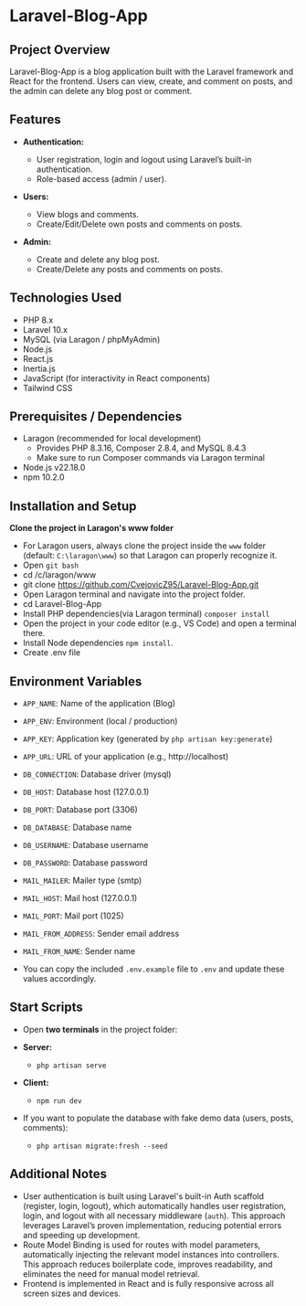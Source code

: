 # Laravel-Blog-App

## Project Overview

Laravel-Blog-App is a blog application built with the Laravel framework and React for the frontend. Users can view, create, and comment on posts, and the admin can delete any blog post or comment.

## Features

- **Authentication:**
  - User registration, login and logout using Laravel’s built-in authentication.
  - Role-based access (admin / user).

- **Users:**
  - View blogs and comments.
  - Create/Edit/Delete own posts and comments on posts.

- **Admin:**
  - Create and delete any blog post.
  - Create/Delete any posts and comments on posts.

## Technologies Used

- PHP 8.x
- Laravel 10.x
- MySQL (via Laragon / phpMyAdmin)
- Node.js
- React.js
- Inertia.js
- JavaScript (for interactivity in React components)
- Tailwind CSS

## Prerequisites / Dependencies

- Laragon (recommended for local development)
  - Provides PHP 8.3.16, Composer 2.8.4, and MySQL 8.4.3
  - Make sure to run Composer commands via Laragon terminal
- Node.js v22.18.0
- npm 10.2.0

## Installation and Setup

**Clone the project in Laragon's www folder**  

- For Laragon users, always clone the project inside the `www` folder (default: `C:\laragon\www`) so that Laragon can properly recognize it.
- Open `git bash`
- cd /c/laragon/www
- git clone <https://github.com/CvejovicZ95/Laravel-Blog-App.git>
- Open Laragon terminal and navigate into the project folder.
- cd Laravel-Blog-App
- Install PHP dependencies(via Laragon terminal) `composer install`
- Open the project in your code editor (e.g., VS Code) and open a terminal there.
- Install Node dependencies `npm install`.
- Create .env file

## Environment Variables

- `APP_NAME`: Name of the application (Blog)
- `APP_ENV`: Environment (local / production)
- `APP_KEY`: Application key (generated by `php artisan key:generate`)
- `APP_URL`: URL of your application (e.g., http://localhost)
- `DB_CONNECTION`: Database driver (mysql)
- `DB_HOST`: Database host (127.0.0.1)
- `DB_PORT`: Database port (3306)
- `DB_DATABASE`: Database name
- `DB_USERNAME`: Database username
- `DB_PASSWORD`: Database password
- `MAIL_MAILER`: Mailer type (smtp)
- `MAIL_HOST`: Mail host (127.0.0.1)
- `MAIL_PORT`: Mail port (1025)
- `MAIL_FROM_ADDRESS`: Sender email address
- `MAIL_FROM_NAME`: Sender name
  
- You can copy the included `.env.example` file to `.env` and update these values accordingly.

## Start Scripts

- Open **two terminals** in the project folder:
  
- **Server:**
  - `php artisan serve`
- **Client:**
  - `npm run dev`

- If you want to populate the database with fake demo data (users, posts, comments):
  - `php artisan migrate:fresh --seed`
  
## Additional Notes

- User authentication is built using Laravel's built-in Auth scaffold (register, login, logout), which automatically handles user registration, login, and logout with all necessary middleware (`auth`). This approach leverages Laravel’s proven implementation, reducing potential errors and speeding up development.
- Route Model Binding is used for routes with model parameters, automatically injecting the relevant model instances into controllers. This approach reduces boilerplate code, improves readability, and eliminates the need for manual model retrieval.
- Frontend is implemented in React and is fully responsive across all screen sizes and devices.
